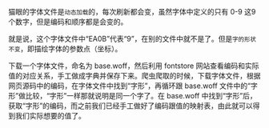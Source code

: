 猫眼的字体文件是`动态加载`的，每次刷新都会变，虽然字体中定义的只有 0-9 这9个数字，但是编码和顺序都是会变的。

就是说，这个字体文件中“EA0B”代表“9”，在别的文件中就不是了。但是`字的形状不变`，即描绘字体的参数点（坐标）。

下载一个字体文件，命名为 base.woff，然后利用 fontstore 网站查看编码和实际值的对应关系，手工做成字典并保存下来。爬虫爬取的时候，下载字体文件，根据网页源码中的编码，在字体文件中找到“字形”，再循环跟 base.woff 文件中的“字形”做比较，“字形”一样那就说明是同一个字了。在 base.woff 中找到“字形”后，获取“字形”的编码，而之前我们已经手工做好了编码跟值的映射表，由此就可以得到我们实际想要的值了。

